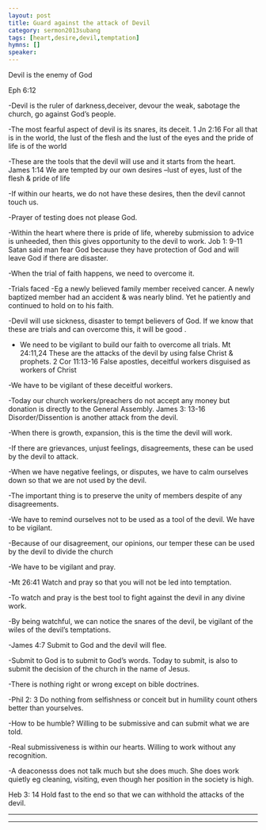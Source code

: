 ```yaml
---
layout: post
title: Guard against the attack of Devil
category: sermon2013subang
tags: [heart,desire,devil,temptation]
hymns: []
speaker:
---
```


Devil is the enemy of God

Eph 6:12 

-Devil is the ruler of darkness,deceiver, devour the weak, sabotage the church, go against God’s people.

-The most fearful aspect of devil is its snares, its deceit. 1 Jn 2:16 For all that is in the world, the lust of the flesh and the lust of the eyes and the pride of life is of the world

-These are the tools that the devil will use and it starts from the heart. James 1:14 We are tempted by our own desires –lust of eyes, lust of the flesh & pride of life

-If within our hearts, we do not have these desires, then the devil cannot touch us.

-Prayer of testing does not please God. 

-Within the heart where there is pride of life, whereby submission to advice is unheeded, then this gives opportunity to the devil to work.
Job 1: 9-11 Satan said man fear God because they have protection of God and will leave God if there are disaster. 

-When the trial of faith happens, we need to overcome it. 

-Trials faced -Eg a newly believed family member received cancer. A newly baptized member had an accident & was nearly blind. Yet he patiently and continued to hold on to his faith.

-Devil will use sickness, disaster to tempt believers of God. If we know that these are trials and can overcome this, it will be good .

- We need to be vigilant to build our faith to overcome all trials.
Mt 24:11,24 These are the attacks of the devil by using false Christ & prophets.
2 Cor 11:13-16 False apostles, deceitful workers disguised as workers of Christ

-We have to be vigilant of these deceitful workers.

-Today our church workers/preachers do not accept any money but donation is directly to the General Assembly.
James 3: 13-16 Disorder/Dissention  is another attack from the devil. 

-When there is growth, expansion, this is the time the devil will work.

-If there are grievances, unjust feelings, disagreements, these can be used by the devil to attack.

-When we have negative feelings, or disputes, we have to calm ourselves down so that we are not used by the devil.

-The important thing is to preserve the unity of members despite of  any disagreements.

-We have to remind ourselves not to be used as a tool of the devil. We have to be vigilant.

-Because of our disagreement, our opinions, our temper these can  be used by the devil to divide the church

-We have to be vigilant and pray.

-Mt 26:41 Watch and pray so that you will not be led into temptation. 

-To watch and pray is the best tool to fight against the devil in any divine work.

-By being watchful, we can notice the snares of the devil, be vigilant of the wiles of the devil’s temptations.

-James 4:7 Submit to God and the devil will flee. 

-Submit to God is to submit to God’s words. Today to submit, is also to submit  the decision of the church in the name of Jesus.

-There is nothing right or wrong except on bible doctrines.

-Phil 2: 3 Do nothing from selfishness or conceit but in humility count others better than yourselves.  

-How to be humble? Willing to be submissive and can submit what we are told. 

-Real submissiveness is within our hearts. Willing to work without any recognition.

-A deaconesss does not talk much but she does much. She does work quietly eg cleaning, visiting, even though her position in the society is high.

Heb 3: 14 Hold fast to the end so that we can withhold the attacks of the devil.


----
****

